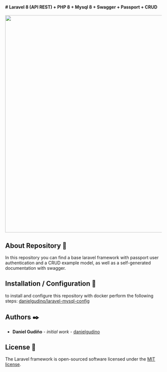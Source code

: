 #### # Laravel 8 (API REST) + PHP 8 + Mysql 8 + Swagger + Passport + CRUD

<p align="center"><a href="https://laravel.com" target="_blank"><img src="https://i.ibb.co/C2p9crp/Selection-026.png" width="700"></a></p>

<p align="center"></p>

## About Repository 🚀

In this repository you can find a base laravel framework with passport user authentication and a CRUD example model, as well as a self-generated documentation with swagger.

## Installation / Configuration 🔧

to install and configure this repository with docker perform the following steps: [danielgudino/laravel-mysql-config](https://github.com/danielgudino/laravel-mysql-config)

## Authors ✒️

-   **Daniel Gudiño** - _initial work_ - [danielgudino](https://github.com/danielgudino)

## License 📄

The Laravel framework is open-sourced software licensed under the [MIT license](https://opensource.org/licenses/MIT).
